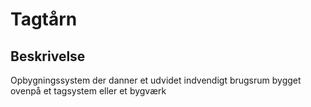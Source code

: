# Tagtårn

## Beskrivelse

Opbygningssystem der danner et udvidet indvendigt brugsrum bygget ovenpå et tagsystem eller et bygværk
